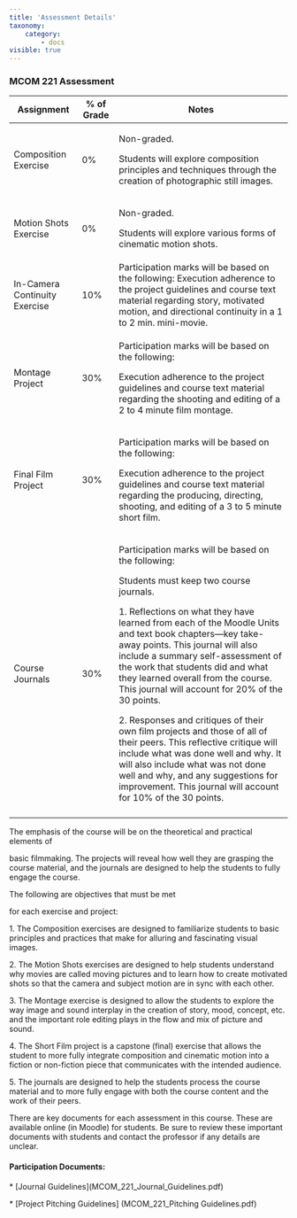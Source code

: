 ```yaml
---
title: 'Assessment Details'
taxonomy:
    category:
        - docs
visible: true
---
```


### MCOM 221 Assessment

<table>
<thead>
<tr class="header">
<th><strong>Assignment</strong></th>
<th><strong>% of Grade</strong></th>
<th><strong>Notes</strong></th>
</tr>
</thead>
<tbody>
<tr class="odd">
<td>Composition Exercise</td>
<td>0%</td>
<td><p>Non-graded.</p>
<p>Students will explore composition principles and techniques through the creation of photographic still images.</p></td>
</tr>
<tr class="even">
<td>Motion Shots Exercise</td>
<td>0%</td>
<td><p>Non-graded.</p>
<p>Students will explore various forms of cinematic motion shots.</p></td>
</tr>
<tr class="odd">
<td>In-Camera Continuity Exercise</td>
<td>10%</td>
<td>Participation marks will be based on the following: Execution adherence to the project guidelines and course text material regarding story, motivated motion, and directional continuity in a 1 to 2 min. mini-movie.</td>
</tr>
<tr class="even">
<td>Montage Project</td>
<td>30%</td>
<td><p>Participation marks will be based on the following:</p>
<p>Execution adherence to the project guidelines and course text material regarding the shooting and editing of a 2 to 4 minute film montage.</p></td>
</tr>
<tr class="odd">
<td>Final Film Project</td>
<td>30%</td>
<td><p>Participation marks will be based on the following:</p>
<p>Execution adherence to the project guidelines and course text material regarding the producing, directing, shooting, and editing of a 3 to 5 minute short film.</p></td>
</tr>
<tr class="even">
<td>Course Journals</td>
<td>30%</td>
<td><p>Participation marks will be based on the following:</p>
<p>Students must keep two course journals.</p>
<p>1. Reflections on what they have learned from each of the Moodle Units and text book chapters—key take-away points. This journal will also include a summary self-assessment of the work that students did and what they learned overall from the course. This journal will account for 20% of the 30 points.</p>
<p>2. Responses and critiques of their own film projects and those of all of their peers. This reflective critique will include what was done well and why. It will also include what was not done well and why, and any suggestions for improvement. This journal will account for 10% of the 30 points.</p></td>
</tr>
<tr class="odd">
<td></td>
<td></td>
<td></td>
</tr>
</tbody>
</table>

The emphasis of the course will be on the theoretical and practical elements of

basic filmmaking. The projects will reveal how well they are grasping the course material, and the journals are designed to help the students to fully engage the course.

The following are objectives that must be met

for each exercise and project:

1\. The Composition exercises are designed to familiarize students to basic principles and practices that make for alluring and fascinating visual images.

2\. The Motion Shots exercises are designed to help students understand why movies are called moving pictures and to learn how to create motivated shots so that the camera and subject motion are in sync with each other.

3\. The Montage exercise is designed to allow the students to explore the way image and sound interplay in the creation of story, mood, concept, etc. and the important role editing plays in the flow and mix of picture and sound.

4\. The Short Film project is a capstone (final) exercise that allows the student to more fully integrate composition and cinematic motion into a fiction or non-fiction piece that communicates with the intended audience.

5\. The journals are designed to help the students process the course material and to more fully engage with both the course content and the work of their peers.

There are key documents for each assessment in this course. These are available online (in Moodle) for students. Be sure to review these important documents with students and contact the professor if any details are unclear.

#### Participation Documents:

\* \[Journal Guidelines\](MCOM\_221\_Journal\_Guidelines.pdf)

\* \[Project Pitching Guidelines\] (MCOM\_221\_Pitching Guidelines.pdf)
